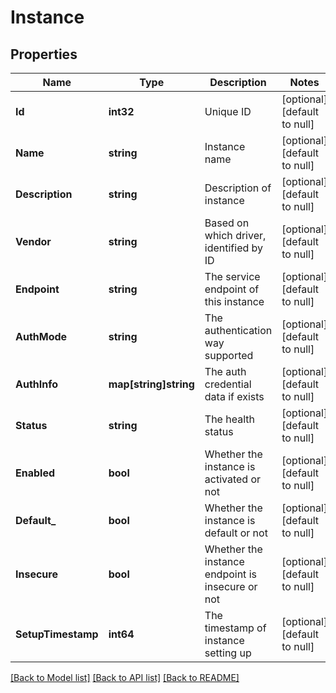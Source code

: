 # Instance

## Properties
Name | Type | Description | Notes
------------ | ------------- | ------------- | -------------
**Id** | **int32** | Unique ID | [optional] [default to null]
**Name** | **string** | Instance name | [optional] [default to null]
**Description** | **string** | Description of instance | [optional] [default to null]
**Vendor** | **string** | Based on which driver, identified by ID | [optional] [default to null]
**Endpoint** | **string** | The service endpoint of this instance | [optional] [default to null]
**AuthMode** | **string** | The authentication way supported | [optional] [default to null]
**AuthInfo** | **map[string]string** | The auth credential data if exists | [optional] [default to null]
**Status** | **string** | The health status | [optional] [default to null]
**Enabled** | **bool** | Whether the instance is activated or not | [optional] [default to null]
**Default_** | **bool** | Whether the instance is default or not | [optional] [default to null]
**Insecure** | **bool** | Whether the instance endpoint is insecure or not | [optional] [default to null]
**SetupTimestamp** | **int64** | The timestamp of instance setting up | [optional] [default to null]

[[Back to Model list]](../README.md#documentation-for-models) [[Back to API list]](../README.md#documentation-for-api-endpoints) [[Back to README]](../README.md)

